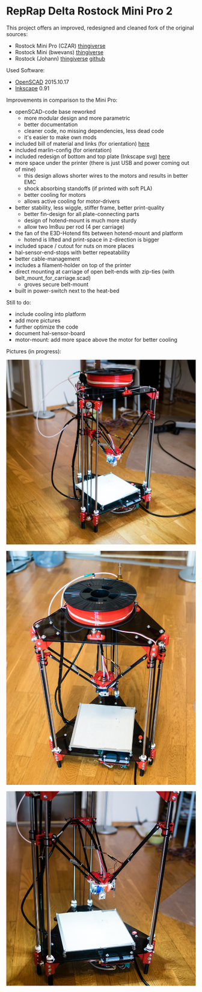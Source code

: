 # RepRap Delta Rostock Mini Pro 2

This project offers an improved, redesigned and cleaned fork of the original sources:
- Rostock Mini Pro (CZAR) [thingiverse](http://www.thingiverse.com/thing:318971)
- Rostock Mini (bwevans) [thingiverse](http://www.thingiverse.com/thing:32850/) 
- Rostock (Johann) [thingiverse](http://www.thingiverse.com/thing:17175) [github](https://github.com/jcrocholl/rostock)

Used Software: 
- [OpenSCAD](http://www.openscad.org) 2015.10.17 
- [Inkscape](https://inkscape.org) 0.91 

Improvements in comparison to the Mini Pro:
- openSCAD-code base reworked
   - more modular design and more parametric
   - better documentation
   - cleaner code, no missing dependencies, less dead code
   - it's easier to make own mods
- included bill of material and links (for orientation) [here](sources_bom/readme.md)
- included marlin-config (for orientation) 
- included redesign of bottom and top plate (Inkscape svg) [here](sources_inkscape/readme.md)
- more space under the printer (there is just USB and power coming out of mine)
   - this design allows shorter wires to the motors and results in better EMC
   - shock absorbing standoffs (if printed with soft PLA)
   - better cooling for motors
   - allows active cooling for motor-drivers
- better stability, less wiggle, stiffer frame, better print-quality
   - better fin-design for all plate-connecting parts
   - design of hotend-mount is much more sturdy 
   - allow two lm8uu per rod (4 per carriage)
- the fan of the E3D-Hotend fits between hotend-mount and platform
   - hotend is lifted and print-space in z-direction is bigger 
- included space / cutout for nuts on more places
- hal-sensor-end-stops with better repeatability 
- better cable-management
- includes a filament-holder on top of the printer
- direct mounting at carriage of open belt-ends with zip-ties (with belt_mount_for_carriage.scad) 
   - groves secure belt-mount 
- built in power-switch next to the heat-bed

Still to do: 
- include cooling into platform
- add more pictures
- further optimize the code 
- document hal-sensor-board
- motor-mount: add more space above the motor for better cooling

Pictures (in progress):

![Front](/assembly_pictures/DSC08004.jpg)

![TOP](/assembly_pictures/DSC07994.jpg)

![DETAIL](/assembly_pictures/DSC07998.jpg)
